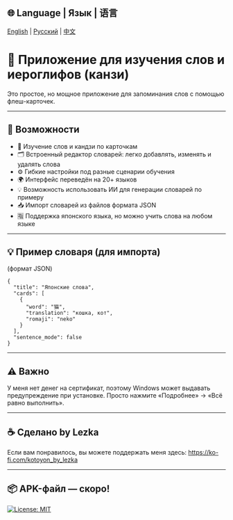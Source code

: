 ## 🌐 Language | Язык | 语言
[English](README.md) | [Русский](README.ru.md) | [中文](README.zh.md)

# 📘 Приложение для изучения слов и иероглифов (канзи)

Это простое, но мощное приложение для запоминания слов с помощью флеш-карточек.

---

## 🧠 Возможности

- 🎴 Изучение слов и кандзи по карточкам
- 🗂 Встроенный редактор словарей: легко добавлять, изменять и удалять слова
- ⚙️ Гибкие настройки под разные сценарии обучения
- 🌍 Интерфейс переведён на 20+ языков
- 💡 Возможность использовать ИИ для генерации словарей по примеру
- 📥 Импорт словарей из файлов формата JSON
- 🈯 Поддержка японского языка, но можно учить слова на любом языке

---

## 💡 Пример словаря (для импорта)

(формат JSON)
```
{
  "title": "Японские слова",
  "cards": [
    {
      "word": "猫",
      "translation": "кошка, кот",
      "romaji": "neko"
    }
  ],
  "sentence_mode": false
}
```

---

## ⚠️ Важно

У меня нет денег на сертификат, поэтому Windows может выдавать предупреждение при установке. Просто нажмите «Подробнее» → «Всё равно выполнить».

---

## ☕ Сделано by Lezka 
Если вам понравилось, вы можете поддержать 
меня здесь: https://ko-fi.com/kotoyon_by_lezka

---

## 📦 APK-файл — скоро!

[![License: MIT](https://img.shields.io/badge/License-MIT-yellow.svg)](LICENSE)
